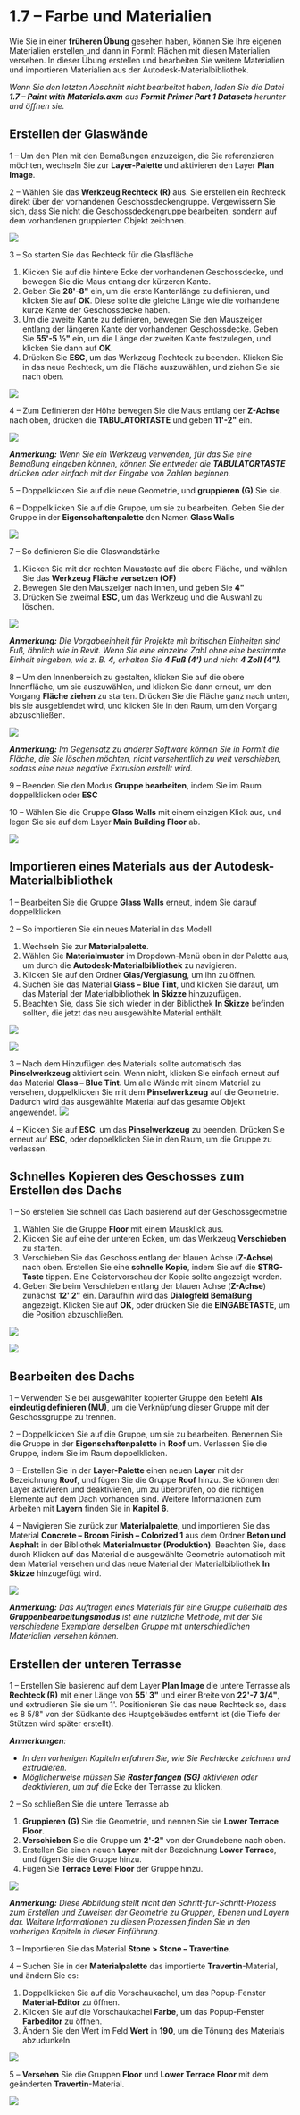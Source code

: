 # 1.7 – Farbe und Materialien

Wie Sie in einer **früheren Übung** gesehen haben, können Sie Ihre eigenen Materialien erstellen und dann in FormIt Flächen mit diesen Materialien versehen. In dieser Übung erstellen und bearbeiten Sie weitere Materialien und importieren Materialien aus der Autodesk-Materialbibliothek.

_Wenn Sie den letzten Abschnitt nicht bearbeitet haben, laden Sie die Datei_ _**1.7 – Paint with Materials.axm**_ _aus_ _**FormIt Primer Part 1 Datasets** herunter und öffnen sie._

## **Erstellen der Glaswände**

1 – Um den Plan mit den Bemaßungen anzuzeigen, die Sie referenzieren möchten, wechseln Sie zur **Layer-Palette** und aktivieren den Layer **Plan Image**.

2 – Wählen Sie das **Werkzeug Rechteck \(R\)** aus. Sie erstellen ein Rechteck direkt über der vorhandenen Geschossdeckengruppe. Vergewissern Sie sich, dass Sie nicht die Geschossdeckengruppe bearbeiten, sondern auf dem vorhandenen gruppierten Objekt zeichnen.

![](../../.gitbook/assets/0%20%283%29.png)

3 – So starten Sie das Rechteck für die Glasfläche

1. Klicken Sie auf die hintere Ecke der vorhandenen Geschossdecke, und bewegen Sie die Maus entlang der kürzeren Kante.
2. Geben Sie **28'-8"** ein, um die erste Kantenlänge zu definieren, und klicken Sie auf **OK**. Diese sollte die gleiche Länge wie die vorhandene kurze Kante der Geschossdecke haben.
3. Um die zweite Kante zu definieren, bewegen Sie den Mauszeiger entlang der längeren Kante der vorhandenen Geschossdecke. Geben Sie **55'-5 ½"** ein, um die Länge der zweiten Kante festzulegen, und klicken Sie dann auf **OK**.
4. Drücken Sie **ESC**, um das Werkzeug Rechteck zu beenden. Klicken Sie in das neue Rechteck, um die Fläche auszuwählen, und ziehen Sie sie nach oben.

![](../../.gitbook/assets/1%20%283%29.png)

4 – Zum Definieren der Höhe bewegen Sie die Maus entlang der **Z-Achse** nach oben, drücken die **TABULATORTASTE** und geben **11'-2"** ein.

![](../../.gitbook/assets/2%20%284%29.png)

_**Anmerkung:**_ _Wenn Sie ein Werkzeug verwenden, für das Sie eine Bemaßung eingeben können, können Sie entweder die_ _**TABULATORTASTE**_ _drücken oder einfach mit der Eingabe von Zahlen beginnen._

5 – Doppelklicken Sie auf die neue Geometrie, und **gruppieren \(G\)** Sie sie.

6 – Doppelklicken Sie auf die Gruppe, um sie zu bearbeiten. Geben Sie der Gruppe in der **Eigenschaftenpalette** den Namen **Glass Walls**

![](../../.gitbook/assets/3%20%283%29.png)

7 – So definieren Sie die Glaswandstärke

1. Klicken Sie mit der rechten Maustaste auf die obere Fläche, und wählen Sie das **Werkzeug Fläche versetzen \(OF\)**
2. Bewegen Sie den Mauszeiger nach innen, und geben Sie **4"**
3. Drücken Sie zweimal **ESC**, um das Werkzeug und die Auswahl zu löschen.

![](../../.gitbook/assets/4%20%2817%29.png)

​_**Anmerkung:**_ _Die Vorgabeeinheit für Projekte mit britischen Einheiten sind Fuß, ähnlich wie in Revit. Wenn Sie eine einzelne Zahl ohne eine bestimmte Einheit eingeben, wie z. B._ _**4**, erhalten Sie_ _**4 Fuß \(4'\)**_ _und nicht_ _**4 Zoll \(4"\)**._

8 – Um den Innenbereich zu gestalten, klicken Sie auf die obere Innenfläche, um sie auszuwählen, und klicken Sie dann erneut, um den Vorgang **Fläche ziehen** zu starten. Drücken Sie die Fläche ganz nach unten, bis sie ausgeblendet wird, und klicken Sie in den Raum, um den Vorgang abzuschließen.

![](../../.gitbook/assets/5%20%2812%29.png)

_**Anmerkung:**_ _Im Gegensatz zu anderer Software können Sie in FormIt die Fläche, die Sie löschen möchten, nicht versehentlich zu weit verschieben, sodass eine neue negative Extrusion erstellt wird._

9 – Beenden Sie den Modus **Gruppe bearbeiten**, indem Sie im Raum doppelklicken oder **ESC**

10 – Wählen Sie die Gruppe **Glass Walls** mit einem einzigen Klick aus, und legen Sie sie auf dem Layer **Main Building Floor** ab.

![](../../.gitbook/assets/6%20%2813%29.png)

## **Importieren eines Materials aus der Autodesk-Materialbibliothek**

1 – Bearbeiten Sie die Gruppe **Glass Walls** erneut, indem Sie darauf doppelklicken.

2 – So importieren Sie ein neues Material in das Modell

1. Wechseln Sie zur **Materialpalette**.
2. Wählen Sie **Materialmuster** im Dropdown-Menü oben in der Palette aus, um durch die **Autodesk-Materialbibliothek** zu navigieren. 
3. Klicken Sie auf den Ordner **Glas/Verglasung**, um ihn zu öffnen.
4. Suchen Sie das Material **Glass – Blue Tint**, und klicken Sie darauf, um das Material der Materialbibliothek **In Skizze** hinzuzufügen.
5. Beachten Sie, dass Sie sich wieder in der Bibliothek **In Skizze** befinden sollten, die jetzt das neu ausgewählte Material enthält.

![](../../.gitbook/assets/7%20%288%29.png)

![](../../.gitbook/assets/8%20%288%29.png)

3 – Nach dem Hinzufügen des Materials sollte automatisch das **Pinselwerkzeug** aktiviert sein. Wenn nicht, klicken Sie einfach erneut auf das Material **Glass – Blue Tint**. Um alle Wände mit einem Material zu versehen, doppelklicken Sie mit dem **Pinselwerkzeug** auf die Geometrie. Dadurch wird das ausgewählte Material auf das gesamte Objekt angewendet. ![](../../.gitbook/assets/9%20%281%29.png)​

4 – Klicken Sie auf **ESC**, um das **Pinselwerkzeug** zu beenden. Drücken Sie erneut auf **ESC**, oder doppelklicken Sie in den Raum, um die Gruppe zu verlassen.

## **Schnelles Kopieren des Geschosses zum Erstellen des Dachs**

1 – So erstellen Sie schnell das Dach basierend auf der Geschossgeometrie

1. Wählen Sie die Gruppe **Floor** mit einem Mausklick aus.
2. Klicken Sie auf eine der unteren Ecken, um das Werkzeug **Verschieben** zu starten.
3. Verschieben Sie das Geschoss entlang der blauen Achse \(**Z-Achse**\) nach oben. Erstellen Sie eine **schnelle Kopie**, indem Sie auf die **STRG-Taste** tippen. Eine Geistervorschau der Kopie sollte angezeigt werden. ​
4. Geben Sie beim Verschieben entlang der blauen Achse \(**Z-Achse**\) zunächst **12' 2"** ein. Daraufhin wird das **Dialogfeld Bemaßung** angezeigt. Klicken Sie auf **OK**, oder drücken Sie die **EINGABETASTE**, um die Position abzuschließen.

![](../../.gitbook/assets/10%20%281%29.png)

![](../../.gitbook/assets/11%20%281%29.png)

## **Bearbeiten des Dachs**

1 – Verwenden Sie bei ausgewählter kopierter Gruppe den Befehl **Als eindeutig definieren \(MU\)**, um die Verknüpfung dieser Gruppe mit der Geschossgruppe zu trennen.

2 – Doppelklicken Sie auf die Gruppe, um sie zu bearbeiten. Benennen Sie die Gruppe in der **Eigenschaftenpalette** in **Roof** um. Verlassen Sie die Gruppe, indem Sie im Raum doppelklicken.

3 – Erstellen Sie in der **Layer-Palette** einen neuen **Layer** mit der Bezeichnung **Roof**, und fügen Sie die Gruppe **Roof** hinzu. Sie können den Layer aktivieren und deaktivieren, um zu überprüfen, ob die richtigen Elemente auf dem Dach vorhanden sind. Weitere Informationen zum Arbeiten mit **Layern** finden Sie in **Kapitel 6**.

4 – Navigieren Sie zurück zur **Materialpalette**, und importieren Sie das Material **Concrete – Broom Finish – Colorized 1** aus dem Ordner **Beton und Asphalt** in der Bibliothek **Materialmuster** **\(Produktion\)**. Beachten Sie, dass durch Klicken auf das Material die ausgewählte Geometrie automatisch mit dem Material versehen und das neue Material der Materialbibliothek **In Skizze** hinzugefügt wird.

![](../../.gitbook/assets/12.jpeg)

_**Anmerkung:**_ _Das Auftragen eines Materials für eine Gruppe außerhalb des_ _**Gruppenbearbeitungsmodus**_ _ist eine nützliche Methode, mit der Sie verschiedene Exemplare derselben Gruppe mit unterschiedlichen Materialien versehen können._

## **Erstellen der unteren Terrasse**

1 – Erstellen Sie basierend auf dem Layer **Plan Image** die untere Terrasse als **Rechteck \(R\)** mit einer Länge von **55' 3"** und einer Breite von **22'-7 3/4"**, und extrudieren Sie sie um 1'. Positionieren Sie das neue Rechteck so, dass es 8 5/8" von der Südkante des Hauptgebäudes entfernt ist \(die Tiefe der Stützen wird später erstellt\).

_**Anmerkungen**:_

* _In den vorherigen Kapiteln erfahren Sie, wie Sie Rechtecke zeichnen und extrudieren._
* _Möglicherweise müssen Sie_ _**Raster fangen \(SG\)**_ _aktivieren oder deaktivieren, um auf die_ Ecke der Terrasse zu klicken.

2 – So schließen Sie die untere Terrasse ab

1. **Gruppieren \(G\)** Sie die Geometrie, und nennen Sie sie **Lower Terrace Floor**.
2. **Verschieben** Sie die Gruppe um **2'-2"** von der Grundebene nach oben.
3. Erstellen Sie einen neuen **Layer** mit der Bezeichnung **Lower Terrace**, und fügen Sie die Gruppe hinzu.
4. Fügen Sie **Terrace Level Floor** der Gruppe hinzu.

![](../../.gitbook/assets/13%20%281%29.png)

_**Anmerkung:**_ _Diese Abbildung stellt nicht den Schritt-für-Schritt-Prozess zum Erstellen und Zuweisen der Geometrie zu Gruppen, Ebenen und Layern dar. Weitere Informationen zu diesen Prozessen finden Sie in den vorherigen Kapiteln in dieser Einführung._

3 – Importieren Sie das Material **Stone &gt; Stone – Travertine**.

4 – Suchen Sie in der **Materialpalette** das importierte **Travertin**-Material, und ändern Sie es:

1. Doppelklicken Sie auf die Vorschaukachel, um das Popup-Fenster **Material-Editor** zu öffnen.
2. Klicken Sie auf die Vorschaukachel **Farbe**, um das Popup-Fenster **Farbeditor** zu öffnen.
3. Ändern Sie den Wert im Feld **Wert** in **190**, um die Tönung des Materials abzudunkeln.

![](../../.gitbook/assets/14%20%282%29.png)

5 – **Versehen** Sie die Gruppen **Floor** und **Lower Terrace Floor** mit dem geänderten **Travertin**-Material.

![](../../.gitbook/assets/15.jpeg)

